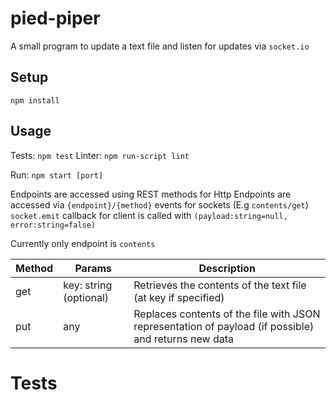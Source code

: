 # pied-piper

A small program to update a text file and listen for updates via `socket.io`

## Setup

`npm install`

## Usage

Tests: `npm test`
Linter: `npm run-script lint`

Run: `npm start [port]`

Endpoints are accessed using REST methods for Http 
Endpoints are accessed via `{endpoint}/{method}` events for sockets
  (E.g `contents/get`)
  `socket.emit` callback for client is called with `(payload:string=null, error:string=false)`

Currently only endpoint is `contents`

| Method  | Params  | Description |
| ------------- | ------------- | ------------- |
| get  | key: string (optional)  | Retrieves the contents of the text file (at key if specified)  |
| put  | any  | Replaces contents of the file with JSON representation of payload (if possible) and returns new data  |

# Tests

